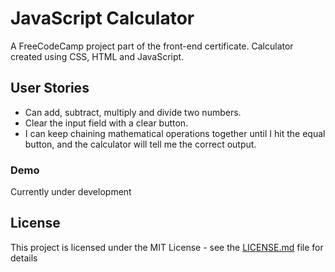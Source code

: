 # JavaScript Calculator

A FreeCodeCamp project part of the front-end certificate. Calculator created using CSS, HTML and JavaScript.

## User Stories

* Can add, subtract, multiply and divide two numbers.
* Clear the input field with a clear button.
* I can keep chaining mathematical operations together until I hit the equal button, and the calculator will tell me the correct output.

### Demo

Currently under development

## License

This project is licensed under the MIT License - see the [LICENSE.md](LICENSE.md) file for details